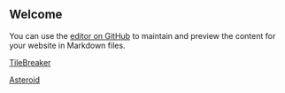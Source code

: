 ## Welcome

You can use the [editor on GitHub](https://github.com/HansAmPfaall/HansAmPfaall.github.io/edit/master/index.md) to maintain and preview the content for your website in Markdown files.

[TileBreaker](https://hansampfaall.github.io/TileBreaker)

[Asteroid](https://hansampfaall.github.io/Asteroid)


